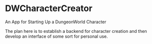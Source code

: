 # DWCharacterCreator
An App for Starting Up a DungeonWorld Character

The plan here is to establish a backend for character creation and then develop an interface of some sort for personal use.
